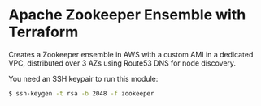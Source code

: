 # Apache Zookeeper Ensemble with Terraform

Creates a Zookeeper ensemble in AWS with a custom AMI in a dedicated VPC, distributed over 3 AZs using Route53 DNS for node discovery.

You need an SSH keypair to run this module:
```bash
$ ssh-keygen -t rsa -b 2048 -f zookeeper
```